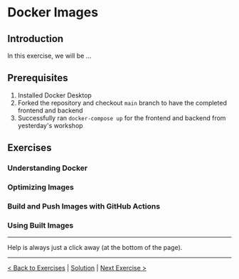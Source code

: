 # Docker Images

## Introduction

In this exercise, we will be ...

## Prerequisites

1. Installed Docker Desktop
2. Forked the repository and checkout `main` branch to have the completed frontend and backend
3. Successfully ran `docker-compose up` for the frontend and backend from yesterday's workshop

## Exercises

### Understanding Docker

### Optimizing Images

### Build and Push Images with GitHub Actions

### Using Built Images

---

Help is always just a click away (at the bottom of the page).

---

[< Back to Exercises](../exercises/README.md) | [Solution](../solutions/22-Docker-Images.md) | [Next Exercise >](./23-InfrastructureAsCode.md)
